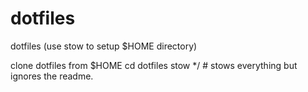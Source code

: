 # dotfiles

dotfiles (use stow to setup $HOME directory)

clone dotfiles from $HOME
cd dotfiles
stow */ # stows everything but ignores the readme.
